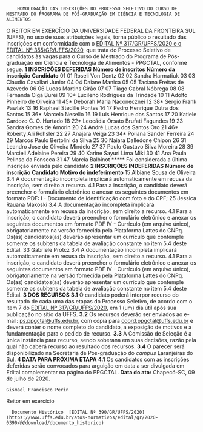         HOMOLOGAÇÃO DAS INSCRIÇÕES DO PROCESSO SELETIVO DO CURSO DE MESTRADO DO PROGRAMA DE PÓS-GRADUAÇÃO EM CIÊNCIA E TECNOLOGIA DE ALIMENTOS  

 O REITOR EM EXERCÍCIO DA UNIVERSIDADE FEDERAL DA FRONTEIRA SUL (UFFS), no uso de suas atribuições legais, torna público o resultado das inscrições em conformidade com o [EDITAL Nº 317/GR/UFFS/2020 e o EDITAL Nº 355/GR/UFFS/2020](https://www.uffs.edu.br/atos-normativos/edital/gr/2020-0089), que trata do Processo Seletivo de candidatos às vagas para o Curso de Mestrado do Programa de Pós-graduação em Ciência e Tecnologia de Alimentos - PPGCTAL, conforme segue.     **1 INSCRIÇÕES DEFERIDAS**      **Número de inscritos**      **Número da inscrição**      **Candidato**       01   01   Roseli Von Dentz     02   02   Sandra Harmatiuk     03   03   Claudio Cavallari Junior     04   04   Daiane Manica     05   05   Taciana Freitas de Azevedo     06   06   Lucas Martins Girão     07   07   Tiago Cabral Nóbrega     08   08   Fernanda Olga Burei     09   10*   Lucileno Rodrigues da Trindade     10   11   Adolfo Pinheiro de Oliveira     11   45*   Deborah Maria Naconecznei     12   38*   Sergio Frank Pawlak     13   16   Raphael Stedille Pontes     14   17   Pedro Henrique Dutra dos Santos     15   36*   Marcelo Nesello     16   19   Luis Henrique dos Santos     17   20   Katiele Cardozo C. O. Hurtado     18   22*   Leocádia Orsato Brufati Fagundes     19   23   Sandra Gomes de Amorin     20   24   André Lucas dos Santos Oro     21   46*   Roberty Ari Rohsler     22   27   Anajara Veiga     23   34*   Poliana Sander Ferreira     24   29   Marcos Paulo Bertolini da Silva     25   30   Naiara Dalledone Chipon     26   31   Leandro Jose de Oliveira Mindelo     27   37   Paulo Gustavo Silva Moreira     28   39   Marcieli Adelaine Pereira     29   40   Karine Sayuri Lima Miki     30   41   Ana Paula Pelinso da Fonseca     31   47   Marcia Balbinot     *****  Foi considerada a última inscrição enviada pelo candidato     **2 INSCRIÇÕES INDEFERIDAS**      **Número de inscrição**      **Candidato**      **Motivo do indeferimento**       15   Albiane Sousa de Oliveira   3.4 A documentação incompleta implicará automaticamente em recusa da inscrição, sem direito a recurso. 4.1 Para a inscrição, o candidato deverá preencher o formulário eletrônico e anexar os seguintes documentos em formato PDF: I - Documento de identificação com foto e do CPF;     25   Jessica Rauana Makoski   3.4 A documentação incompleta implicará automaticamente em recusa da inscrição, sem direito a recurso. 4.1 Para a inscrição, o candidato deverá preencher o formulário eletrônico e anexar os seguintes documentos em formato PDF IV - Currículo (em arquivo único), obrigatoriamente na versão fornecida pela Plataforma Lattes do CNPq. Os(as) candidatos(as) deverão apresentar um currículo que contemple somente os subitens da tabela de avaliação constante no item 5.4 deste Edital.     33   Gabriele Protcz   3.4 A documentação incompleta implicará automaticamente em recusa da inscrição, sem direito a recurso. 4.1 Para a inscrição, o candidato deverá preencher o formulário eletrônico e anexar os seguintes documentos em formato PDF IV - Currículo (em arquivo único), obrigatoriamente na versão fornecida pela Plataforma Lattes do CNPq. Os(as) candidatos(as) deverão apresentar um currículo que contemple somente os subitens da tabela de avaliação constante no item 5.4 deste Edital.        **3 DOS RECURSOS**   **3.1**  O candidato poderá interpor recurso do resultado de cada uma das etapas do Processo Seletivo, de acordo com o item 7 do [EDITAL Nº 317/GR/UFFS/2020](https://www.uffs.edu.br/atos-normativos/edital/gr/2020-0317), em 1 (um) dia útil após sua publicação no sítio da UFFS.  **3.2**  Os recursos deverão ser enviados ao e-mail: ps.ppgctal@uffs.edu.br, com cópia para coord.ppgctal@uffs.edu.br e deverá conter o nome completo do candidato, a exposição de motivos e a fundamentação para o pedido de recurso.  **3.3**  A Comissão de Seleção é a única instância para recurso, sendo soberana em suas decisões, razão pela qual não caberá recurso ao resultado dos recursos.  **3.4**  O parecer será disponibilizado na Secretaria de Pós-graduação do *campus*  Laranjeiras do Sul.     **4 DATA PARA PRÓXIMA ETAPA**   **4.1**  Os candidatos com as inscrições deferidas serão convocados para arguição em data a ser divulgada em Edital complementar na página do PPGCTAL.        **Data do ato:** Chapecó-SC, 09 de julho de 2020.   
 

    Gismael Francisco Perin   
 Reitor em exercício 

      Documento Histórico  [EDITAL Nº 390/GR/UFFS/2020](https://www.uffs.edu.br/atos-normativos/edital/gr/2020-0390/@@download/documento_historico)     
      